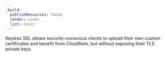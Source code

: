 ```yaml
---
_build:
  publishResources: false
  render: never
  list: never
---
```

Keyless SSL allows security-conscious clients to upload their own custom certificates and benefit from Cloudflare, but without exposing their TLS private keys.
